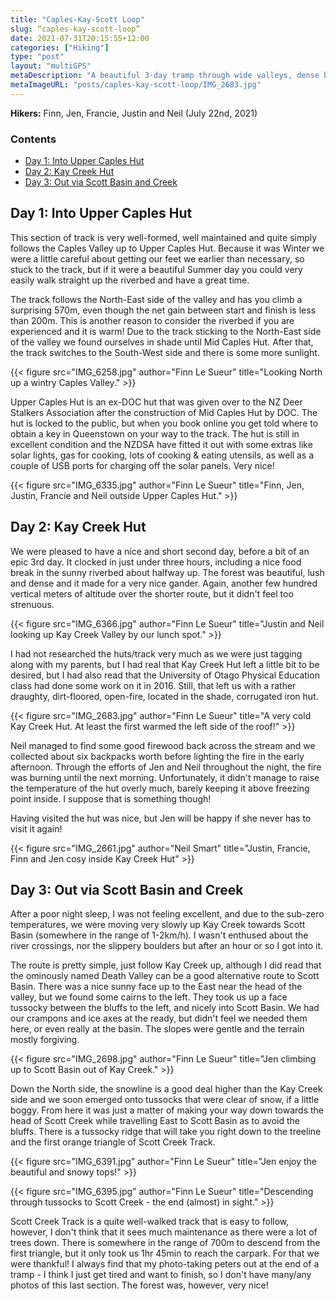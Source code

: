 ```yaml
---
title: "Caples-Kay-Scott Loop"
slug: “caples-kay-scott-loop”
date: 2021-07-31T20:15:55+12:00
categories: ["Hiking"]
type: "post"
layout: "multiGPS"
metaDescription: "A beautiful 3-day tramp through wide valleys, dense bush and snowy tops. It visits two very memorable (if different) huts and passes through some of the best scenery in New Zealand."
metaImageURL: "posts/caples-kay-scott-loop/IMG_2683.jpg"
---
```


__Hikers:__ Finn, Jen, Francie, Justin and Neil (July 22nd, 2021)

<nav id="TableOfContents">
  <h3>Contents</h3>
  <ul>
    <li><a title="Jump to Day 1: Into Upper Caples Hut" href="#day-1-into-upper-caples-hut">Day 1: Into Upper Caples Hut</a></li>
    <li><a title="Jump to Day 2: Kay Creek Hut" href="#day-2-kay-creek-hut">Day 2: Kay Creek Hut</a></li>
    <li><a title="Jump to Day 3: Out via Scott Basin and Creek" href="#day-3-out-via-scott-basin-and-creek">Day 3: Out via Scott Basin and Creek</a></li>
    </ul>
</nav>

## Day 1: Into Upper Caples Hut

<div id="Day_1_To_Upper_Caples_Hut"></div>

This section of track is very well-formed, well maintained and quite simply follows the Caples Valley up to Upper Caples Hut. Because it was Winter we were a little careful about getting our feet we earlier than necessary, so stuck to the track, but if it were a beautiful Summer day you could very easily walk straight up the riverbed and have a great time.

The track follows the North-East side of the valley and has you climb a surprising 570m, even though the net gain between start and finish is less than 200m. This is another reason to consider the riverbed if you are experienced and it is warm! Due to the track sticking to the North-East side of the valley we found ourselves in shade until Mid Caples Hut. After that, the track switches to the South-West side and there is some more sunlight.

{{< figure src="IMG_6258.jpg" author="Finn Le Sueur" title="Looking North up a wintry Caples Valley." >}}

Upper Caples Hut is an ex-DOC hut that was given over to the NZ Deer Stalkers Association after the construction of Mid Caples Hut by DOC. The hut is locked to the public, but when you book online you get told where to obtain a key in Queenstown on your way to the track. The hut is still in excellent condition and the NZDSA have fitted it out with some extras like solar lights, gas for cooking, lots of cooking & eating utensils, as well as a couple of USB ports for charging off the solar panels. Very nice!

{{< figure src="IMG_6335.jpg" author="Finn Le Sueur" title="Finn, Jen, Justin, Francie and Neil outside Upper Caples Hut." >}}

## Day 2: Kay Creek Hut

<div id="Day_2_To_Kay_Creek_Hut"></div>

We were pleased to have a nice and short second day, before a bit of an epic 3rd day. It clocked in just under three hours, including a nice food break in the sunny riverbed about halfway up. The forest was beautiful, lush and dense and it made for a very nice gander. Again, another few hundred vertical meters of altitude over the shorter route, but it didn't feel too strenuous.

{{< figure src="IMG_6366.jpg" author="Finn Le Sueur" title="Justin and Neil looking up Kay Creek Valley by our lunch spot." >}}

I had not researched the huts/track very much as we were just tagging along with my parents, but I had real that Kay Creek Hut left a little bit to be desired, but I had also read that the University of Otago Physical Education class had done some work on it in 2016. Still, that left us with a rather draughty, dirt-floored, open-fire, located in the shade, corrugated iron hut.

{{< figure src="IMG_2683.jpg" author="Finn Le Sueur" title="A very cold Kay Creek Hut. At least the first warmed the left side of the roof!" >}}

Neil managed to find some good firewood back across the stream and we collected about six backpacks worth before lighting the fire in the early afternoon. Through the efforts of Jen and Neil throughout the night, the fire was burning until the next morning. Unfortunately, it didn't manage to raise the temperature of the hut overly much, barely keeping it above freezing point inside. I suppose that is something though!

Having visited the hut was nice, but Jen will be happy if she never has to visit it again!

{{< figure src="IMG_2661.jpg" author="Neil Smart" title="Justin, Francie, Finn and Jen cosy inside Kay Creek Hut" >}}

## Day 3: Out via Scott Basin and Creek

<div id="Day_3_Out_via_Scott_Basin_Creek"></div>

After a poor night sleep, I was not feeling excellent, and due to the sub-zero temperatures, we were moving very slowly up Kay Creek towards Scott Basin (somewhere in the range of 1-2km/h). I wasn't enthused about the river crossings, nor the slippery boulders but after an hour or so I got into it.

The route is pretty simple, just follow Kay Creek up, although I did read that the ominously named Death Valley can be a good alternative route to Scott Basin. There was a nice sunny face up to the East near the head of the valley, but we found some cairns to the left. They took us up a face tussocky between the bluffs to the left, and nicely into Scott Basin. We had our crampons and ice axes at the ready, but didn't feel we needed them here, or even really at the basin. The slopes were gentle and the terrain mostly forgiving.

{{< figure src="IMG_2698.jpg" author="Finn Le Sueur" title="Jen climbing up to Scott Basin out of Kay Creek." >}}

Down the North side, the snowline is a good deal higher than the Kay Creek side and we soon emerged onto tussocks that were clear of snow, if a little boggy. From here it was just a matter of making your way down towards the head of Scott Creek while travelling East to Scott Basin as to avoid the bluffs. There is a tussocky ridge that will take you right down to the treeline and the first orange triangle of Scott Creek Track.

{{< figure src="IMG_6391.jpg" author="Finn Le Sueur" title="Jen enjoy the beautiful and snowy tops!" >}}

{{< figure src="IMG_6395.jpg" author="Finn Le Sueur" title="Descending through tussocks to Scott Creek - the end (almost) in sight." >}}

Scott Creek Track is a quite well-walked track that is easy to follow, however, I don't think that it sees much maintenance as there were a lot of trees down. There is somewhere in the range of 700m to descend from the first triangle, but it only took us 1hr 45min to reach the carpark. For that we were thankful!
I always find that my photo-taking peters out at the end of a tramp - I think I just get tired and want to finish, so I don't have many/any photos of this last section. The forest was, however, very nice!
